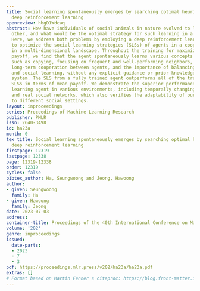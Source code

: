 ```yaml
---
title: Social learning spontaneously emerges by searching optimal heuristics with
  deep reinforcement learning
openreview: hbgD1Wdcaq
abstract: How have individuals of social animals in nature evolved to learn from each
  other, and what would be the optimal strategy for such learning in a specific environment?
  Here, we address both problems by employing a deep reinforcement learning model
  to optimize the social learning strategies (SLSs) of agents in a cooperative game
  in a multi-dimensional landscape. Throughout the training for maximizing the overall
  payoff, we find that the agent spontaneously learns various concepts of social learning,
  such as copying, focusing on frequent and well-performing neighbors, self-comparison,
  long-term cooperation between agents, and the importance of balancing between individual
  and social learning, without any explicit guidance or prior knowledge about the
  system. The SLS from a fully trained agent outperforms all of the traditional, baseline
  SLSs in terms of mean payoff. We demonstrate the superior performance of the reinforcement
  learning agent in various environments, including temporally changing environments
  and real social networks, which also verifies the adaptability of our framework
  to different social settings.
layout: inproceedings
series: Proceedings of Machine Learning Research
publisher: PMLR
issn: 2640-3498
id: ha23a
month: 0
tex_title: Social learning spontaneously emerges by searching optimal heuristics with
  deep reinforcement learning
firstpage: 12319
lastpage: 12338
page: 12319-12338
order: 12319
cycles: false
bibtex_author: Ha, Seungwoong and Jeong, Hawoong
author:
- given: Seungwoong
  family: Ha
- given: Hawoong
  family: Jeong
date: 2023-07-03
address: 
container-title: Proceedings of the 40th International Conference on Machine Learning
volume: '202'
genre: inproceedings
issued:
  date-parts:
  - 2023
  - 7
  - 3
pdf: https://proceedings.mlr.press/v202/ha23a/ha23a.pdf
extras: []
# Format based on Martin Fenner's citeproc: https://blog.front-matter.io/posts/citeproc-yaml-for-bibliographies/
---
```


